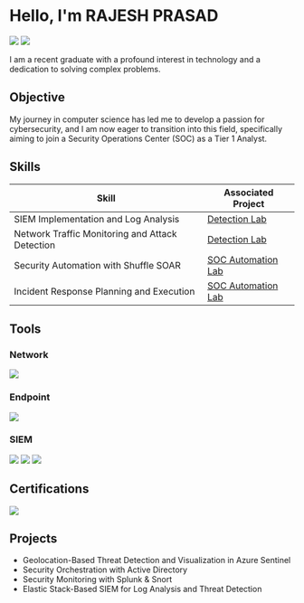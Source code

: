 # Hello, I'm RAJESH PRASAD
<a href="https://linkedin.com/in/rajesh-prasad03"><img src="https://img.shields.io/badge/-LinkedIn-0072b1?&style=for-the-badge&logo=linkedin&logoColor=white" /></a>
<a href="https://medium.com/@rajesh.p3807"><img src="https://img.shields.io/badge/-Medium-000000?&style=for-the-badge&logo=medium&logoColor=white" /></a>


I am a recent graduate with a profound interest in technology and a dedication to solving complex problems.

## Objective

My journey in computer science has led me to develop a passion for cybersecurity, and I am now eager to transition into this field, specifically aiming to join a Security Operations Center (SOC) as a Tier 1 Analyst.

## Skills

| Skill                                         | Associated Project         |
|-----------------------------------------------|----------------------------|
| SIEM Implementation and Log Analysis          | <a href="https://github.com/xen0-1/Elastic-Stack-Based-SIEM-for-Log-Analysis-and-Threat-Detection.git">Detection Lab</a>|
| Network Traffic Monitoring and Attack Detection | <a href="[https://google.com](https://github.com/xen0-1/Security-Monitoring-with-Splunk-and-Snort.git)">Detection Lab</a>|
| Security Automation with Shuffle SOAR         | <a href="https://google.com">SOC Automation Lab</a>|
| Incident Response Planning and Execution      | <a href="https://google.com">SOC Automation Lab</a>|

## Tools

### Network
<div>
    <img src="https://img.shields.io/badge/-Wireshark-1679A7?&style=for-the-badge&logo=Wireshark&logoColor=white" />
</div>

### Endpoint
<div>
    <img src="https://img.shields.io/badge/-Microsoft_Defender_for_Endpoint-00A4EF?&style=for-the-badge&logo=Microsoft&logoColor=white" />
</div>

### SIEM
<div>
    <img src="https://img.shields.io/badge/-Microsoft_Sentinel-0078D4?&style=for-the-badge&logo=Microsoft&logoColor=white" />
    <img src="https://img.shields.io/badge/-Splunk-000000?&style=for-the-badge&logo=Splunk&logoColor=white" />
    <img src="https://img.shields.io/badge/-Elastic-005571?&style=for-the-badge&logo=Elastic&logoColor=white" />
</div>

## Certifications
<div>
<img src=https://img.shields.io/badge/-Google%20Cybersecurity%20Professional-4285F4?style=for-the-badge&logo=google&logoColor=white />
</div>

## Projects
- Geolocation-Based Threat Detection and Visualization in Azure Sentinel
- Security Orchestration with Active Directory
- Security Monitoring with Splunk & Snort
- Elastic Stack-Based SIEM for Log Analysis and Threat Detection 
